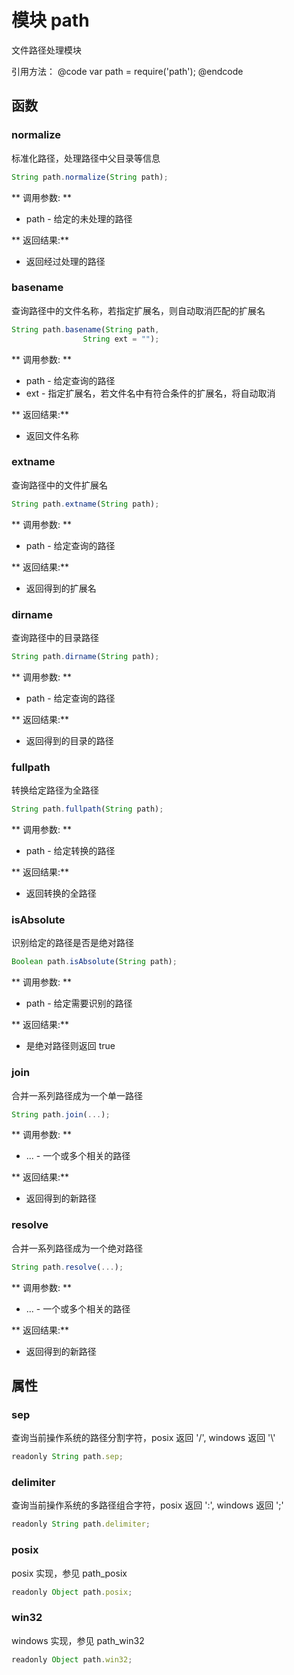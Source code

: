 # 模块 path
文件路径处理模块

引用方法：
@code
var path = require(&#39;path&#39;);
@endcode
## 函数
        
### normalize
标准化路径，处理路径中父目录等信息
```JavaScript
String path.normalize(String path);
```

** 调用参数: **
* path - 给定的未处理的路径

** 返回结果:**
* 返回经过处理的路径

### basename
查询路径中的文件名称，若指定扩展名，则自动取消匹配的扩展名
```JavaScript
String path.basename(String path,
                String ext = "");
```

** 调用参数: **
* path - 给定查询的路径
* ext - 指定扩展名，若文件名中有符合条件的扩展名，将自动取消

** 返回结果:**
* 返回文件名称

### extname
查询路径中的文件扩展名
```JavaScript
String path.extname(String path);
```

** 调用参数: **
* path - 给定查询的路径

** 返回结果:**
* 返回得到的扩展名

### dirname
查询路径中的目录路径
```JavaScript
String path.dirname(String path);
```

** 调用参数: **
* path - 给定查询的路径

** 返回结果:**
* 返回得到的目录的路径

### fullpath
转换给定路径为全路径
```JavaScript
String path.fullpath(String path);
```

** 调用参数: **
* path - 给定转换的路径

** 返回结果:**
* 返回转换的全路径

### isAbsolute
识别给定的路径是否是绝对路径
```JavaScript
Boolean path.isAbsolute(String path);
```

** 调用参数: **
* path - 给定需要识别的路径

** 返回结果:**
* 是绝对路径则返回 true

### join
合并一系列路径成为一个单一路径
```JavaScript
String path.join(...);
```

** 调用参数: **
* ... - 一个或多个相关的路径

** 返回结果:**
* 返回得到的新路径

### resolve
合并一系列路径成为一个绝对路径
```JavaScript
String path.resolve(...);
```

** 调用参数: **
* ... - 一个或多个相关的路径

** 返回结果:**
* 返回得到的新路径

## 属性
        
### sep
查询当前操作系统的路径分割字符，posix 返回 &#39;/&#39;, windows 返回  &#39;\\&#39;
```JavaScript
readonly String path.sep;
```

### delimiter
查询当前操作系统的多路径组合字符，posix 返回 &#39;:&#39;, windows 返回  &#39;;&#39;
```JavaScript
readonly String path.delimiter;
```

### posix
posix 实现，参见 path_posix
```JavaScript
readonly Object path.posix;
```

### win32
windows 实现，参见 path_win32
```JavaScript
readonly Object path.win32;
```

